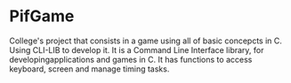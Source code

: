 # PifGame
College's project that consists in a game using all of basic concepcts in C. Using CLI-LIB to develop it. It is a Command Line Interface library, for developingapplications and games in C. It has functions to access keyboard,
screen and manage timing tasks.
